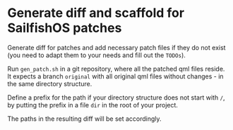 # Generate diff and scaffold for SailfishOS patches

Generate diff for patches and add necessary patch files if they do not exist
(you need to adapt them to your needs and fill out the `TODOs`).

Run `gen_patch.sh` in a git repository, where all the patched qml files reside.
It expects a branch `original` with all original qml files without changes -
in the same directory structure.

Define a prefix for the path if your directory structure does not start with `/`,
by putting the prefix in a file `dir` in the root of your project.

The paths in the resulting diff will be set accordingly.
